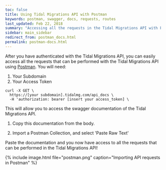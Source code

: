 ```yaml
---
toc: false
title: Using Tidal Migrations API with Postman
keywords: postman, swagger, docs, requests, routes
last_updated: Feb 22, 2018
summary: "Accessing all the requests in the Tidal Migrations API with Postman"
sidebar: main_sidebar
redirect_from: postman_docs.html
permalink: postman-docs.html
---
```


After you have authenticated with the Tidal Migrations API, you can easily
access all the requests that can be performed with the Tidal Migrations API using [Postman](https://www.getpostman.com/).
You will need:
1. Your Subdomain
2. Your Access Token

```
curl -X GET \
  https://[your subdomain].tidalmg.com/api_docs \
  -H 'authorization: bearer [insert your access_token] \

```
This will allow you to access the swagger documentation of the Tidal Migrations API.

1. Copy this documentation from the body.

2. Import a Postman Collection, and select 'Paste Raw Text'

Paste the documentation and you now have access to all the requests that can be performed in the Tidal Migrations API!

{% include image.html file="postman.png" caption="Importing API requests in Postman" %}




